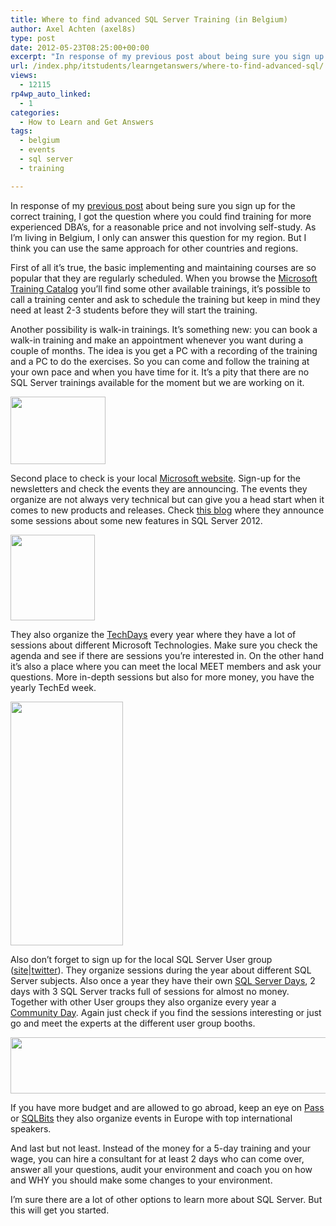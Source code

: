 ```yaml
---
title: Where to find advanced SQL Server Training (in Belgium)
author: Axel Achten (axel8s)
type: post
date: 2012-05-23T08:25:00+00:00
excerpt: "In response of my previous post about being sure you sign up for the correct training, I got the question where you could find training for more experienced DBA's, for a reasonable price and not involving self-study. As I'm living in Belgium, I only can&hellip;"
url: /index.php/itstudents/learngetanswers/where-to-find-advanced-sql/
views:
  - 12115
rp4wp_auto_linked:
  - 1
categories:
  - How to Learn and Get Answers
tags:
  - belgium
  - events
  - sql server
  - training

---
```

In response of my [previous post][1] about being sure you sign up for the correct training, I got the question where you could find training for more experienced DBA&#8217;s, for a reasonable price and not involving self-study. As I&#8217;m living in Belgium, I only can answer this question for my region. But I think you can use the same approach for other countries and regions.
  
First of all it&#8217;s true, the basic implementing and maintaining courses are so popular that they are regularly scheduled. When you browse the [Microsoft Training Catalog][2] you&#8217;ll find some other available trainings, it&#8217;s possible to call a training center and ask to schedule the training but keep in mind they need at least 2-3 students before they will start the training.
  
Another possibility is walk-in trainings. It&#8217;s something new: you can book a walk-in training and make an appointment whenever you want during a couple of months. The idea is you get a PC with a recording of the training and a PC to do the exercises. So you can come and follow the training at your own pace and when you have time for it. It&#8217;s a pity that there are no SQL Server trainings available for the moment but we are working on it. 

<div class="image_block">
  <a href="http://www.oak3.be/oak3/walkinCalendar.jsp"><img alt="" src="/wp-content/uploads/users/axel8s/FindTrain1.jpg?mtime=1337766271" width="152" height="108" /></a>
</div>

Second place to check is your local [Microsoft website][3]. Sign-up for the newsletters and check the events they are announcing. The events they organize are not always very technical but can give you a head start when it comes to new products and releases. Check [this blog][4] where they announce some sessions about some new features in SQL Server 2012.

<div class="image_block">
  <a href="https://msevents.microsoft.com/cui/EventDetail.aspx?culture=en-US&EventID=1032505931&IO=EyEgX%2fLgmnoaz0j6vViSeA%3d%3d"><img alt="" src="/wp-content/uploads/users/axel8s/FindTrain2.png?mtime=1337766284" width="135" height="137" /></a>
</div>

They also organize the [TechDays][5] every year where they have a lot of sessions about different Microsoft Technologies. Make sure you check the agenda and see if there are sessions you&#8217;re interested in. On the other hand it&#8217;s also a place where you can meet the local MEET members and ask your questions. More in-depth sessions but also for more money, you have the yearly TechEd week.

<div class="image_block">
  <a href="http://europe.msteched.com/"><img alt="" src="/wp-content/uploads/users/axel8s/FindTrain3.jpg?mtime=1337766307" width="180" height="390" /></a>
</div>

Also don&#8217;t forget to sign up for the local SQL Server User group ([site][6]|[twitter][7]). They organize sessions during the year about different SQL Server subjects. Also once a year they have their own [SQL Server Days][8], 2 days with 3 SQL Server tracks full of sessions for almost no money. Together with other User groups they also organize every year a [Community Day][9]. Again just check if you find the sessions interesting or just go and meet the experts at the different user group booths.

<div class="image_block">
  <a href="http://www.communityday.be/cd/tabid/36/Default.aspx"><img alt="" src="/wp-content/uploads/users/axel8s/FindTrain4.png?mtime=1337766326" width="600" height="90" /></a>
</div>

If you have more budget and are allowed to go abroad, keep an eye on [Pass][10] or [SQLBits][11] they also organize events in Europe with top international speakers.
  
And last but not least. Instead of the money for a 5-day training and your wage, you can hire a consultant for at least 2 days who can come over, answer all your questions, audit your environment and coach you on how and WHY you should make some changes to your environment.
  
I&#8217;m sure there are a lot of other options to learn more about SQL Server. But this will get you started.

 [1]: /index.php/ITStudents/LearnGetAnswers/choosing-the-right-training
 [2]: http://learning.microsoft.com/Manager/Catalog.aspx?qry=SQL+Server+2012&nav=trainingtype%3aClassroom+Training&btn=1
 [3]: http://www.microsoft.com/belux/nl/newsletters/
 [4]: http://blogs.msdn.com/b/nicktrog/archive/2012/04/06/register-for-a-free-sql-server-2012-training.aspx
 [5]: http://www.microsoft.com/belux/techdays/2012/Home.aspx
 [6]: http://sqlug.be/
 [7]: https://twitter.com/#!/sqlug
 [8]: http://www.sqlserverdays.be/
 [9]: http://www.communityday.be/
 [10]: http://www.sqlpass.org/
 [11]: http://sqlbits.com/